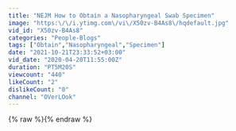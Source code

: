 ```yaml
---
title: "NEJM How to Obtain a Nasopharyngeal Swab Specimen"
image: "https:\/\/i.ytimg.com\/vi\/X50zv-B4As8\/hqdefault.jpg"
vid_id: "X50zv-B4As8"
categories: "People-Blogs"
tags: ["Obtain","Nasopharyngeal","Specimen"]
date: "2021-10-21T23:33:52+03:00"
vid_date: "2020-04-20T11:55:00Z"
duration: "PT5M20S"
viewcount: "440"
likeCount: "2"
dislikeCount: "0"
channel: "OVerLOok"
---
```

{% raw %}{% endraw %}
